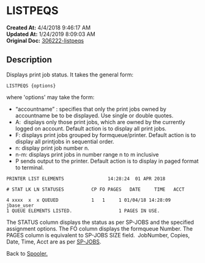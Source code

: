 # LISTPEQS

**Created At:** 4/4/2018 9:46:17 AM  
**Updated At:** 1/24/2019 8:09:03 AM  
**Original Doc:** [306222-listpeqs](https://docs.jbase.com/44205-spooler/306222-listpeqs)  


## Description 

Displays print job status. It takes the general form:

```
LISTPEQS {options}
```

where 'options' may take the form:

- “accountname” : specifies that only the print jobs owned by accountname be to be displayed. Use single or double quotes.
- A:  displays only those print jobs, which are owned by the currently logged on account. Default action is to display all print jobs.
- F: displays print jobs grouped by formqueue/printer. Default action is to display all printjobs in sequential order.
- n: display print job number n.
- n-m: displays print jobs in number range n to m inclusive
- P sends output to the printer. Default action is to display in paged format to terminal.




```
PRINTER LIST ELEMENTS                14:28:24  01 APR 2018

# STAT LK LN STATUSES          CP FO PAGES   DATE     TIME   ACCT

4 xxxx  x  x QUEUED            1   1     1 01/04/18 14:28:09 jbase_user
1 QUEUE ELEMENTS LISTED.                 1 PAGES IN USE.
```

The STATUS column displays the status as per SP-JOBS and the specified assignment options. The FO column displays the formqueue Number. The PAGES column is equivalent to SP-JOBS SIZE field.  JobNumber, Copies, Date, Time, Acct are as per [SP-JOBS](306301-sp-jobs).



Back to [Spooler.](jbase-spooler)
